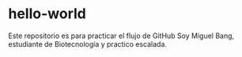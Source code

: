 # hello-world
Este repositorio es para practicar el flujo de GitHub
Soy Miguel Bang, estudiante de Biotecnología y practico escalada.
